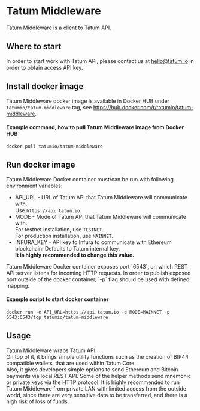 # Tatum Middleware 
Tatum Middleware is a client to Tatum API.

## Where to start
In order to start work with Tatum API, please contact us at <a target="_blank" href="mailto:hello@tatum.io">hello@tatum.io</a> in order to obtain access API key.

## Install docker image
Tatum Middleware docker image is available in Docker HUB under `tatumio/tatum-middleware` tag, see <a href="https://hub.docker.com/r/tatumio/tatum-middleware">https://hub.docker.com/r/tatumio/tatum-middleware</a>.

#### Example command, how to pull Tatum Middleware image from Docker HUB
```docker pull tatumio/tatum-middleware```

## Run docker image
Tatum Middleware Docker container must/can be run with following environment variables:
  * API_URL - URL of Tatum API that Tatum Middleware will communicate with.<br/>
    Use `https://api.tatum.io`.<br/>
  * MODE - Mode of Tatum API that Tatum Middleware will communicate with.<br/>
    For testnet installation, use `TESTNET`.<br/>
    For production installation, use `MAINNET`.<br/>
  * INFURA_KEY - API key to Infura to communicate with Ethereum blockchain. Defaults to Tatum internal key.<br/>
  <b>It is highly recommended to change this value.</b>
<p>
Tatum Middleware Docker container exposes port `6543`, on which REST API server listens for incoming HTTP requests.
In order to publish exposed port outside of the docker container, `-p` flag should be used with defined mapping.
</p>

#### Example script to start docker container<br/>
```docker run -e API_URL=https://api.tatum.io -e MODE=MAINNET -p 6543:6543/tcp tatumio/tatum-middleware```

## Usage
Tatum Middleware wraps Tatum API.<br/>
On top of it, it brings simple utility functions such as the creation of BIP44 compatible wallets, that are used within Tatum Core.<br/>
Also, it gives developers simple options to send Ethereum and Bitcoin payments via local REST API.
Some of the helper methods send mnemonic or private keys via the HTTP protocol. It is highly recommended to
run Tatum Middleware from private LAN with limited access from the outside world, since there are very sensitive
data to be transferred, and there is a high risk of loss of funds.
